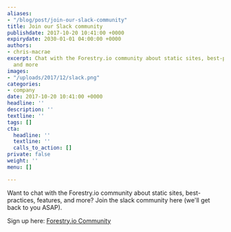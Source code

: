 ```yaml
---
aliases:
- "/blog/post/join-our-slack-community"
title: Join our Slack community
publishdate: 2017-10-20 10:41:00 +0000
expirydate: 2030-01-01 04:00:00 +0000
authors:
- chris-macrae
excerpt: Chat with the Forestry.io community about static sites, best-practices, features,
  and more
images:
- "/uploads/2017/12/slack.png"
categories:
- company
date: 2017-10-20 10:41:00 +0000
headline: ''
description: ''
textline: ''
tags: []
cta:
  headline: ''
  textline: ''
  calls_to_action: []
private: false
weight: ''
menu: []

---
```

Want to chat with the Forestry.io community about static sites, best-practices, features, and more? Join the slack community here (we'll get back to you ASAP).

Sign up here:
<span style="text-decoration-style: initial; text-decoration-color: initial;"><u><a href="https://join.slack.com/t/forestry-community/shared_invite/enQtNDAxMTU5NzcwMzA3LTY1MzM2YTZhN2Q2ZjkyMjk2ZmNhM2Y2ODIwYmU5YWRiNDYwMWRjNzhlOWJiMTg2NDc2ZWNlNjljOTNiNDZiZDk">Forestry.io Community</a></u></span>
<!--
<form action="https://formspree.io/scott@forestry.io" method="POST" style="position:relative;">
<label for="_replyto" style="position: relative;
top: 0;
left: 0;
padding: 10px;
display: inline-block;">Email</label>
<input type="email" name="_replyto" style="border: 1px solid rgba(0, 0, 0, 0.09);
margin-bottom: 1em;">
<input type="submit" value="Join the Community" style="font-size: .54rem;
text-align: center;
font-weight: 700;
padding: 1.4em 1.8em;
border-radius: .15rem;
border: 1px solid transparent;
letter-spacing: .08em;
text-transform: uppercase;
transition: background-color .15s ease,border-color .15s ease;
outline: none;
color: #fff;
background-color: #21e09e;">
<input type="hidden" name="_next" value="https://forestry.io/blog/thanks-for-signing-up/" />
</form> -->

